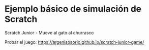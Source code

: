 # Ejemplo básico de simulación de Scratch

Scratch Junior - Mueve al gato al churrasco 

Probar el juego: https://argenisosorio.github.io/scratch-junior-game/
